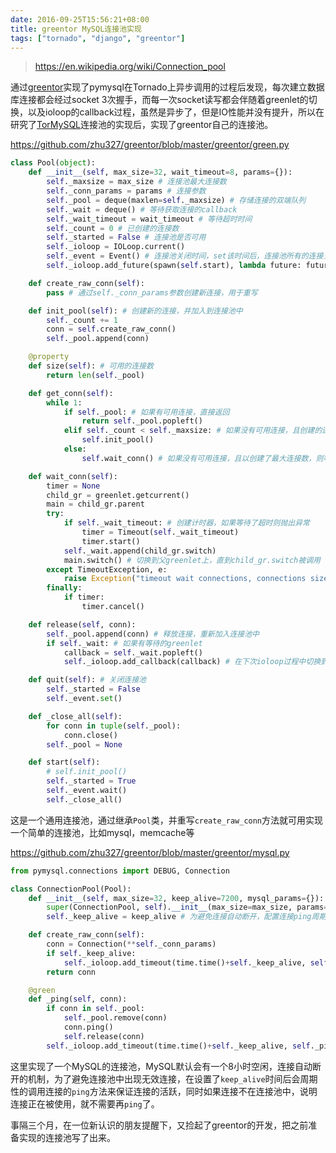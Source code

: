 ```yaml
---
date: 2016-09-25T15:56:21+08:00
title: greentor MySQL连接池实现
tags: ["tornado", "django", "greentor"]
---
```


> <https://en.wikipedia.org/wiki/Connection_pool>

通过[greentor](https://github.com/zhu327/greentor)实现了pymysql在Tornado上异步调用的过程后发现，每次建立数据库连接都会经过socket 3次握手，而每一次socket读写都会伴随着greenlet的切换，以及ioloop的callback过程，虽然是异步了，但是IO性能并没有提升，所以在研究了[TorMySQL](https://github.com/snower/TorMySQL)连接池的实现后，实现了greentor自己的连接池。

<https://github.com/zhu327/greentor/blob/master/greentor/green.py>

<!--more-->
```python
class Pool(object):
    def __init__(self, max_size=32, wait_timeout=8, params={}):
        self._maxsize = max_size # 连接池最大连接数
        self._conn_params = params # 连接参数
        self._pool = deque(maxlen=self._maxsize) # 存储连接的双端队列
        self._wait = deque() # 等待获取连接的callback
        self._wait_timeout = wait_timeout # 等待超时时间
        self._count = 0 # 已创建的连接数
        self._started = False # 连接池是否可用
        self._ioloop = IOLoop.current()
        self._event = Event() # 连接池关闭时间，set该时间后，连接池所有的连接关闭
        self._ioloop.add_future(spawn(self.start), lambda future: future) # 在greenlet中启动连接池

    def create_raw_conn(self):
        pass # 通过self._conn_params参数创建新连接，用于重写

    def init_pool(self): # 创建新的连接，并加入到连接池中
        self._count += 1
        conn = self.create_raw_conn()
        self._pool.append(conn)

    @property
    def size(self): # 可用的连接数
        return len(self._pool)

    def get_conn(self):
        while 1:
            if self._pool: # 如果有可用连接，直接返回
                return self._pool.popleft()
            elif self._count < self._maxsize: # 如果没有可用连接，且创建的连接还没有达到最大连接数，则新建连接
                self.init_pool()
            else:
                self.wait_conn() # 如果没有可用连接，且以创建了最大连接数，则等待连接释放

    def wait_conn(self):
        timer = None
        child_gr = greenlet.getcurrent()
        main = child_gr.parent
        try:
            if self._wait_timeout: # 创建计时器，如果等待了超时则抛出异常
                timer = Timeout(self._wait_timeout)
                timer.start()
            self._wait.append(child_gr.switch)
            main.switch() # 切换到父greenlet上，直到child_gr.switch被调用
        except TimeoutException, e:
            raise Exception("timeout wait connections, connections size %s", self.size)
        finally:
            if timer:
                timer.cancel()

    def release(self, conn):
        self._pool.append(conn) # 释放连接，重新加入连接池中
        if self._wait: # 如果有等待的greenlet
            callback = self._wait.popleft()
            self._ioloop.add_callback(callback) # 在下次ioloop过程中切换到等待获取连接的greenlet

    def quit(self): # 关闭连接池
        self._started = False
        self._event.set()

    def _close_all(self):
        for conn in tuple(self._pool):
            conn.close()
        self._pool = None

    def start(self):
        # self.init_pool()
        self._started = True
        self._event.wait()
        self._close_all()
```

这是一个通用连接池，通过继承`Pool`类，并重写`create_raw_conn`方法就可用实现一个简单的连接池，比如mysql，memcache等

<https://github.com/zhu327/greentor/blob/master/greentor/mysql.py>

```python
from pymysql.connections import DEBUG, Connection

class ConnectionPool(Pool):
    def __init__(self, max_size=32, keep_alive=7200, mysql_params={}):
        super(ConnectionPool, self).__init__(max_size=max_size, params=mysql_params)
        self._keep_alive = keep_alive # 为避免连接自动断开，配置连接ping周期

    def create_raw_conn(self):
        conn = Connection(**self._conn_params)
        if self._keep_alive:
            self._ioloop.add_timeout(time.time()+self._keep_alive, self._ping, conn)
        return conn

    @green
    def _ping(self, conn):
        if conn in self._pool:
            self._pool.remove(conn)
            conn.ping()
            self.release(conn)
        self._ioloop.add_timeout(time.time()+self._keep_alive, self._ping, conn)
```

这里实现了一个MySQL的连接池，MySQL默认会有一个8小时空闲，连接自动断开的机制，为了避免连接池中出现无效连接，在设置了`keep_alive`时间后会周期性的调用连接的`ping`方法来保证连接的活跃，同时如果连接不在连接池中，说明连接正在被使用，就不需要再`ping`了。

事隔三个月，在一位新认识的朋友提醒下，又捡起了greentor的开发，把之前准备实现的连接池写了出来。
